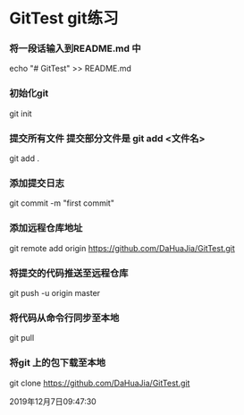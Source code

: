 # GitTest git练习

### 将一段话输入到README.md 中
echo "# GitTest" >> README.md

### 初始化git
git init

### 提交所有文件 提交部分文件是 git add <文件名>
git add . 

### 添加提交日志
git commit -m "first commit"

### 添加远程仓库地址
git remote add origin https://github.com/DaHuaJia/GitTest.git

### 将提交的代码推送至远程仓库
git push -u origin master

### 将代码从命令行同步至本地
git pull

### 将git 上的包下载至本地
git clone https://github.com/DaHuaJia/GitTest.git


2019年12月7日09:47:30
